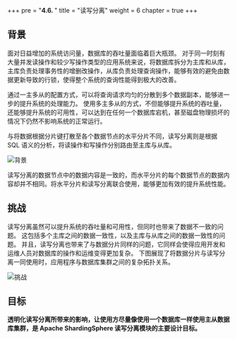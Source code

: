 +++
pre = "<b>4.6. </b>"
title = "读写分离"
weight = 6
chapter = true
+++

## 背景

面对日益增加的系统访问量，数据库的吞吐量面临着巨大瓶颈。
对于同一时刻有大量并发读操作和较少写操作类型的应用系统来说，将数据库拆分为主库和从库，主库负责处理事务性的增删改操作，从库负责处理查询操作，能够有效的避免由数据更新导致的行锁，使得整个系统的查询性能得到极大的改善。

通过一主多从的配置方式，可以将查询请求均匀的分散到多个数据副本，能够进一步的提升系统的处理能力。
使用多主多从的方式，不但能够提升系统的吞吐量，还能够提升系统的可用性，可以达到在任何一个数据库宕机，甚至磁盘物理损坏的情况下仍然不影响系统的正常运行。

与将数据根据分片键打散至各个数据节点的水平分片不同，读写分离则是根据 SQL 语义的分析，将读操作和写操作分别路由至主库与从库。

![背景](https://shardingsphere.apache.org/document/current/img/readwrite-splitting/background.png)

读写分离的数据节点中的数据内容是一致的，而水平分片的每个数据节点的数据内容却并不相同。将水平分片和读写分离联合使用，能够更加有效的提升系统性能。

## 挑战

读写分离虽然可以提升系统的吞吐量和可用性，但同时也带来了数据不一致的问题。
这包括多个主库之间的数据一致性，以及主库与从库之间的数据一致性的问题。
并且，读写分离也带来了与数据分片同样的问题，它同样会使得应用开发和运维人员对数据库的操作和运维变得更加复杂。
下图展现了将数据分片与读写分离一同使用时，应用程序与数据库集群之间的复杂拓扑关系。

![挑战](https://shardingsphere.apache.org/document/current/img/readwrite-splitting/challenges.png)

## 目标

**透明化读写分离所带来的影响，让使用方尽量像使用一个数据库一样使用主从数据库集群，是 Apache ShardingSphere 读写分离模块的主要设计目标。**
